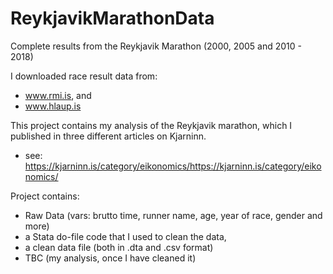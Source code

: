# ReykjavikMarathonData
Complete results from the Reykjavik Marathon (2000, 2005 and 2010 - 2018)

I downloaded race result data from:
  - www.rmi.is, and
  - www.hlaup.is

This project contains my analysis of the Reykjavik marathon, which I published in three different articles on Kjarninn. 
  - see: https://kjarninn.is/category/eikonomics/https://kjarninn.is/category/eikonomics/

Project contains:
  - Raw Data (vars: brutto time, runner name, age, year of race, gender and more)
  - a Stata do-file code that I used to clean the data,
  - a clean data file (both in .dta and .csv format)
  - TBC (my analysis, once I have cleaned it)
 

